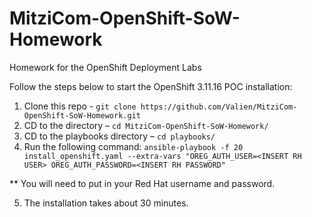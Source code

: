 # MitziCom-OpenShift-SoW-Homework
Homework for the OpenShift Deployment Labs

Follow the steps below to start the OpenShift 3.11.16 POC installation:

1.	Clone this repo -  `git clone https://github.com/Valien/MitziCom-OpenShift-SoW-Homework.git`
2.	CD to the directory – `cd MitziCom-OpenShift-SoW-Homework/`
3.	CD to the playbooks directory – `cd playbooks/`
4.	Run the following command: `ansible-playbook -f 20 install_openshift.yaml --extra-vars "OREG_AUTH_USER=<INSERT RH USER> OREG_AUTH_PASSWORD=<INSERT RH PASSWORD"`
 
 ** You will need to put in your Red Hat username and password.

5.	The installation takes about 30 minutes. 
